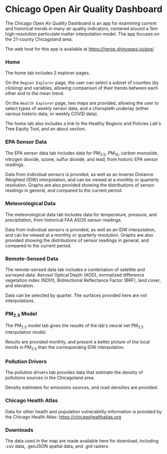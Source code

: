 # Chicago Open Air Quality Dashboard
The Chicago Open Air Quality Dashboard is an app for examining current and historical trends in many air quality indicators, centered around a 1km high-resolution particulate matter interpolation model. The app focuses on the 21-county Chicagoland area.

The web host for this app is available at https://herop.shinyapps.io/airq/

### Home
The home tab includes 2 explorer pages. 

On the `Region Explorer` page, the user can select a subset of counties (by clicking) and variables, allowing comparison of their trends between each other and to the mean trend.

On the `Health Explorer` page, two maps are provided, allowing the user to select types of weekly sensor data, and a choropleth underlay (either various historic data, or weekly COVID data).

The home tab also includes a link to the Healthy Regions and Policies Lab's Tree Equity Tool, and an about section.

### EPA Sensor Data
The EPA sensor data tab includes data for PM<sub>2.5</sub>, PM<sub>10</sub>, carbon monoxide, nitrogen dioxide, ozone, sulfur dioxide, and lead, from historic EPA sensor readings.

Data from individual sensors is provided, as well as an Inverse Distance Weighted (IDW) interpolation, and can be viewed at a monthly or quarterly resolution. Graphs are also provided showing the distributions of sensor readings in general, and compared to the current period.

### Meteorological Data
The meteorological data tab includes data for temperature, pressure, and precipitation, from historical FAA ASOS sensor readings.

Data from individual sensors is provided, as well as an IDW interpolation, and can be viewed at a monthly or quarterly resolution. Graphs are also provided showing the distributions of sensor readings in general, and compared to the current period.

### Remote-Sensed Data
The remote-sensed data tab includes a combination of satellite and surveyed data: Aerosol Optical Depth (AOD), normalized difference vegetation index (NDVI), Bidirectional Reflectance Factor (BRF), land cover, and elevation.

Data can be selected by quarter. The surfaces provided here are not interpolations.

### PM<sub>2.5</sub> Model
The PM<sub>2.5</sub> model tab gives the results of the lab's neural net PM<sub>2.5</sub> interpolation model.

Results are provided monthly, and present a better picture of the local trends in PM<sub>2.5</sub> than the corresponding IDW interpolation.

### Pollution Drivers
The pollution drivers tab provides data that estimate the density of pollutions sources in the Chicagoland area.

Density estimates for emissions sources, and road densities are provided.

### Chicago Health Atlas
Data for other health and population vulnerability information is provided by the Chicago Health Atlas: https://chicagohealthatlas.org

### Downloads
The data used in the map are made available here for download, including .csv data, .geoJSON spatial data, and .grd rasters.